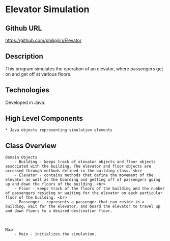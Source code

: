 # Elevator Simulation

## Github URL
<https://github.com/philipjlin/Elevator>


## Description
This program simulates the operation of an elevator, where passengers get on and get off at various floors.


## Technologies
Developed in Java.


## High Level Components
    * Java objects representing simulation elements
    

## Class Overview
    Domain Objects
        - Building - keeps track of elevator objects and floor objects associated with the building. The elevator and floor objects are accessed through methods defined in the building class. <br>
        - Elevator - contains methods that define the movement of the elevator as well as the boarding and getting off of passengers going up and down the floors of the building. <br>
        - Floor - keeps track of the floors of the building and the number of passengers residing or waiting for the elevator on each particular floor of the building. <br>
        - Passenger - represents a passenger that can reside in a building, wait for the elevator, and board the elevator to travel up and down floors to a desired destination floor.

<br>

    Main
        - Main - initializes the simulation.
